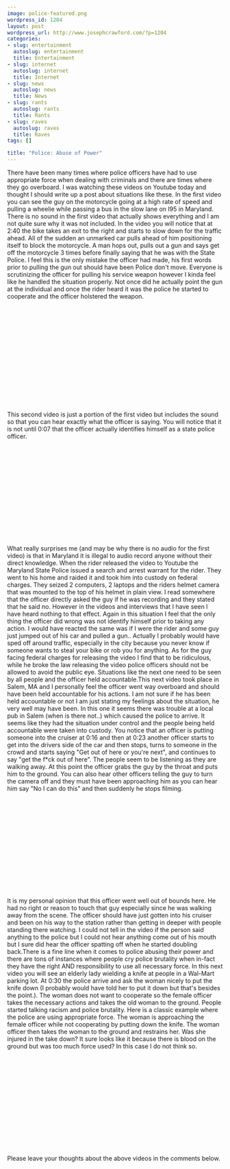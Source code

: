 ```yaml
--- 
image: police-featured.png
wordpress_id: 1204
layout: post
wordpress_url: http://www.josephcrawford.com/?p=1204
categories: 
- slug: entertainment
  autoslug: entertainment
  title: Entertainment
- slug: internet
  autoslug: internet
  title: Internet
- slug: news
  autoslug: news
  title: News
- slug: rants
  autoslug: rants
  title: Rants
- slug: raves
  autoslug: raves
  title: Raves
tags: []

title: "Police: Abuse of Power"
---
```

There have been many times where police officers have had to use appropriate force when dealing with criminals and there are times where they go overboard.  I was watching these videos on Youtube today and thought I should write up a post about situations like these.  In the first video you can see the guy on the motorcycle going at a high rate of speed and pulling a wheelie while passing a bus in the slow lane on I95 in Maryland.  There is no sound in the first video that actually shows everything and I am not quite sure why it was not included.  In the video you will notice that at 2:40 the bike takes an exit to the right and starts to slow down for the traffic ahead.  All of the sudden an unmarked car pulls ahead of him positioning itself to block the motorcycle.  A man hops out, pulls out a gun and says get off the motorcycle 3 times before finally saying that he was with the State Police.  I feel this is the only mistake the officer had made, his first words prior to pulling the gun out should have been Police don't move.  Everyone is scrutinizing the officer for pulling his service weapon however I kinda feel like he handled the situation properly.  Not once did he actually point the gun at the individual and once the rider heard it was the police he started to cooperate and the officer holstered the weapon.<!--more--><div align="center"><object height="245" width="400"><param name="movie" value="http://www.youtube.com/v/G7PC9cZEWCQ?fs=1&amp;hl=en_US" /><param name="allowFullScreen" value="true" /><param name="allowscriptaccess" value="always" /><embed class="floatcenter" type="application/x-shockwave-flash" allowfullscreen="true" src="http://www.youtube.com/v/G7PC9cZEWCQ?fs=1&amp;hl=en_US" allowscriptaccess="always" height="245" width="400"></embed></object></div>This second video is just a portion of the first video but includes the sound so that you can hear exactly what the officer is saying.  You will notice that it is not until 0:07 that the officer actually identifies himself as a state police officer.  <div align="center"><object height="245" width="400"><param name="movie" value="http://www.youtube.com/v/BHjjF55M8JQ?fs=1&amp;hl=en_US" /><param name="allowFullScreen" value="true" /><param name="allowscriptaccess" value="always" /><embed class="floatcenter" type="application/x-shockwave-flash" allowfullscreen="true" src="http://www.youtube.com/v/BHjjF55M8JQ?fs=1&amp;hl=en_US" allowscriptaccess="always" height="245" width="400"></embed></object></div>What really surprises me (and may be why there is no audio for the first video) is that in Maryland it is illegal to audio record anyone without their direct knowledge.  When the rider released the video to Youtube the Maryland State Police issued a search and arrest warrant for the rider.  They went to his home and raided it and took him into custody on federal charges.  They seized 2 computers, 2 laptops and the riders helmet camera that was mounted to the top of his helmet in plain view.  I read somewhere that the officer directly asked the guy if he was recording and they stated that he said no.  However in the videos and interviews that I have seen I have heard nothing to that effect.  Again in this situation I feel that the only thing the officer did wrong was not identify himself prior to taking any action.  I would have reacted the same was if I were the rider and some guy just jumped out of his car and pulled a gun..  Actually I probably would have sped off around traffic, especially in the city because you never know if someone wants to steal your bike or rob you for anything.  As for the guy facing federal charges for releasing the video I find that to be ridiculous, while he broke the law releasing the video police officers should not be allowed to avoid the public eye.  Situations like the next one need to be seen by all people and the officer held accountable.This next video took place in Salem, MA and I personally feel the officer went way overboard and should have been held accountable for his actions.  I am not sure if he has been held accountable or not I am just stating my feelings about the situation, he very well may have been.  In this one it seems there was trouble at a local pub in Salem (when is there not..) which caused the police to arrive.  It seems like they had the situation under control and the people being held accountable were taken into custody.  You notice that an officer is putting someone into the cruiser at 0:16 and then at 0:23 another officer starts to get into the drivers side of the car and then stops, turns to someone in the crowd and starts saying "Get out of here or you're next", and continues to say "get the f*ck out of here".  The people seem to be listening as they are walking away.  At this point the officer grabs the guy by the throat and puts him to the ground.  You can also hear other officers telling the guy to turn the camera off and they must have been approaching him as you can hear him say "No I can do this" and then suddenly he stops filming.<div align="center"><object height="245" width="400"><param name="movie" value="http://www.youtube.com/v/xutDJ3wqIeQ?fs=1&amp;hl=en_US" /><param name="allowFullScreen" value="true" /><param name="allowscriptaccess" value="always" /><embed class="floatcenter" type="application/x-shockwave-flash" allowfullscreen="true" src="http://www.youtube.com/v/xutDJ3wqIeQ?fs=1&amp;hl=en_US" allowscriptaccess="always" height="245" width="400"></embed></object></div>It is my personal opinion that this officer went well out of bounds here.  He had no right or reason to touch that guy especially since he was walking away from the scene.  The officer should have just gotten into his cruiser and been on his way to the station rather than getting in deeper with people standing there watching.  I could not tell in the video if the person said anything to the police but I could not hear anything come out of his mouth but I sure did hear the officer spatting off when he started doubling back.There is a fine line when it comes to police abusing their power and there are tons of instances where people cry police brutality when in-fact they have the right AND responsibility to use all necessary force.  In this next video you will see an elderly lady wielding a knife at people in a Wal-Mart parking lot.  At 0:30 the police arrive and ask the woman nicely to put the knife down (I probably would have told her to put it down but that's besides the point.).  The woman does not want to cooperate so the female officer takes the necessary actions and takes the old woman to the ground.  People started talking racism and police brutality.  Here is a classic example where the police are using appropriate force.  The woman is approaching the female officer while not cooperating by putting down the knife.  The woman officer then takes the woman to the ground and restrains her.  Was she injured in the take down?  It sure looks like it because there is blood on the ground but was too much force used?  In this case I do not think so.<div align="center"><object height="245" width="400"><param name="movie" value="http://www.youtube.com/v/Gv7qyXvoM5E?fs=1&amp;hl=en_US" /><param name="allowFullScreen" value="true" /><param name="allowscriptaccess" value="always" /><embed class="floatcenter" type="application/x-shockwave-flash" allowfullscreen="true" src="http://www.youtube.com/v/Gv7qyXvoM5E?fs=1&amp;hl=en_US" allowscriptaccess="always" height="245" width="400"></embed></object></div>Please leave your thoughts about the above videos in the comments below.
